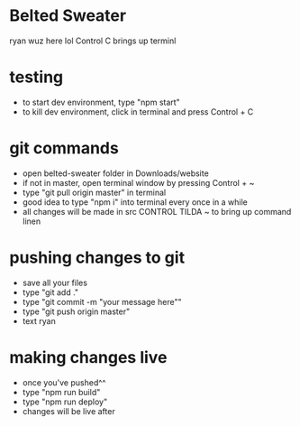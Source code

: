 # Belted Sweater

ryan wuz here lol
Control C  brings up terminl

# testing
- to start dev environment, type  "npm start"
- to kill dev environment, click in terminal and press Control + C

# git commands
-  open belted-sweater folder in Downloads/website
- if not in master, open terminal window by pressing Control + ~
- type "git pull origin master" in terminal
- good idea to type "npm i" into terminal every once in a while
- all changes will be made in src
CONTROL TILDA ~ to bring up command linen

# pushing changes to git
- save all your files
- type "git add ."
- type "git commit -m "your message here""
- type "git push origin master"
- text ryan

# making changes live
- once you've pushed^^
- type "npm run build"
- type "npm run deploy"
- changes will be live after